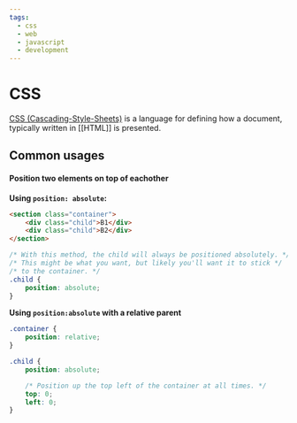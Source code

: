 ```yaml
---
tags:
  - css
  - web
  - javascript
  - development
---
```


# CSS

[CSS (Cascading-Style-Sheets)](https://developer.mozilla.org/en-US/docs/Web/CSS) is a language for defining how a document, typically written in [[HTML]] is presented.

## Common usages

#### Position two elements on top of eachother

**Using `position: absolute`:**
```html
<section class="container">
	<div class="child">B1</div>
	<div class="child">B2</div>
</section>
```

```css
/* With this method, the child will always be positioned absolutely. */
/* This might be what you want, but likely you'll want it to stick */
/* to the container. */
.child {
	position: absolute;
}
```

**Using `position:absolute` with a relative parent**
```css
.container {
	position: relative;
}

.child {
	position: absolute;

	/* Position up the top left of the container at all times. */
	top: 0;
	left: 0;
}
```